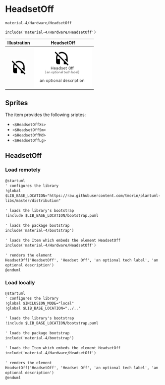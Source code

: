 # HeadsetOff


```text
material-4/Hardware/HeadsetOff
```

```text
include('material-4/Hardware/HeadsetOff')
```



| Illustration | HeadsetOff |
| :---: | :---: |
| ![illustration for Illustration](../../material-4/Hardware/HeadsetOff.png) | ![illustration for HeadsetOff](../../material-4/Hardware/HeadsetOff.Local.png) |



## Sprites
The item provides the following sriptes:

- `<$HeadsetOffXs>`
- `<$HeadsetOffSm>`
- `<$HeadsetOffMd>`
- `<$HeadsetOffLg>`





## HeadsetOff

### Load remotely
```plantuml
@startuml
' configures the library
!global $LIB_BASE_LOCATION="https://raw.githubusercontent.com/tmorin/plantuml-libs/master/distribution"

' loads the library's bootstrap
!include $LIB_BASE_LOCATION/bootstrap.puml

' loads the package bootstrap
include('material-4/bootstrap')

' loads the Item which embeds the element HeadsetOff
include('material-4/Hardware/HeadsetOff')

' renders the element
HeadsetOff('HeadsetOff', 'Headset Off', 'an optional tech label', 'an optional description')
@enduml
```

### Load locally
```plantuml
@startuml
' configures the library
!global $INCLUSION_MODE="local"
!global $LIB_BASE_LOCATION="../.."

' loads the library's bootstrap
!include $LIB_BASE_LOCATION/bootstrap.puml

' loads the package bootstrap
include('material-4/bootstrap')

' loads the Item which embeds the element HeadsetOff
include('material-4/Hardware/HeadsetOff')

' renders the element
HeadsetOff('HeadsetOff', 'Headset Off', 'an optional tech label', 'an optional description')
@enduml
```

